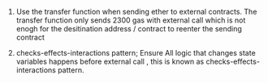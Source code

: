 
1. Use the transfer function when sending ether 
   to external contracts. The transfer function only sends 2300 gas with external call
   which is not enogh for the desitination address / contract to reenter the sending contract

2. checks-effects-interactions pattern; Ensure All logic that changes state variables happens before external call , this is known as checks-effects-interactions pattern.
